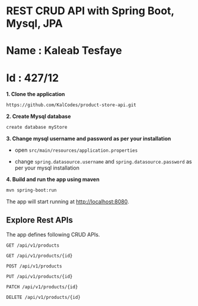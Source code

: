 
# REST CRUD API with Spring Boot, Mysql, JPA

# Name : Kaleab Tesfaye   
# Id : 427/12

**1. Clone the application**

```bash
https://github.com/KalCodes/product-store-api.git
```

**2. Create Mysql database**
```bash
create database myStore
```

**3. Change mysql username and password as per your installation**

+ open `src/main/resources/application.properties`

+ change `spring.datasource.username` and `spring.datasource.password` as per your mysql installation

**4. Build and run the app using maven**

```bash
mvn spring-boot:run
```

The app will start running at <http://localhost:8080>.

## Explore Rest APIs

The app defines following CRUD APIs.

    GET /api/v1/products

    GET /api/v1/products/{id}
    
    POST /api/v1/products
    
    PUT /api/v1/products/{id}

    PATCH /api/v1/products/{id}
    
    DELETE /api/v1/products/{id}

